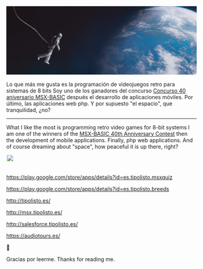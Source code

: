 <img src="space.PNG" />

Lo que más me gusta es la programación de videojuegos retro para sistemas de 8 bits
Soy uno de los ganadores del concurso <a href="ttps://www.msxblog.es/concurso-40-aniversario-msx-basic-leo-must-live/">Concurso 40 aniversario MSX-BASIC</a>
después el desarrollo de aplicaciones móviles. Por último, las aplicaciones web php.
Y por supuesto "el espacio", que tranquilidad, ¿no?

<hr>

What I like the most is programming retro video games for 8-bit systems
I am one of the winners of the <a href="ttps://www.msxblog.es/concurso-40-aniversario-msx-basic-leo-must-live/">MSX-BASIC 40th Anniversary Contest</a>
then the development of mobile applications. Finally, php web applications.
And of course dreaming about "space", how peaceful it is up there, right?

<div style="width: 500px;margin-left: auto;margin-right: auto;"><img src="taza.png"  height="200px"/></div><br>

https://play.google.com/store/apps/details?id=es.tipolisto.msxquiz

https://play.google.com/store/apps/details?id=es.tipolisto.breeds

http://tipolisto.es/

http://msx.tipolisto.es/

http://salesforce.tipolisto.es/

https://audiotours.es/

 👋
 
Gracias por leerme.
Thanks for reading me.
